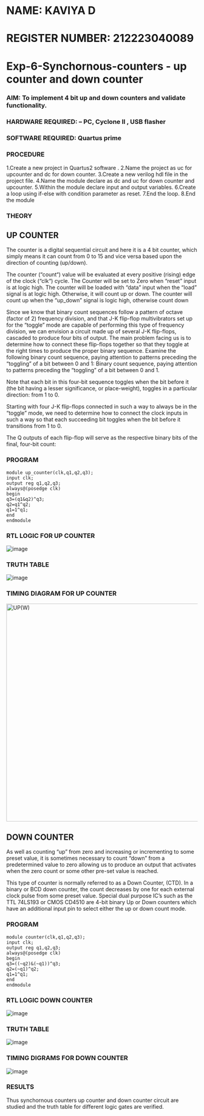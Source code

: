 # NAME: KAVIYA D
# REGISTER NUMBER: 212223040089
# Exp-6-Synchornous-counters - up counter and down counter 
### AIM: To implement 4 bit up and down counters and validate  functionality.
### HARDWARE REQUIRED:  – PC, Cyclone II , USB flasher
### SOFTWARE REQUIRED:   Quartus prime
### PROCEDURE
1.Create a new project in Quartus2 software . 
2.Name the project as uc for upcounter and dc for down counter. 
3.Create a new verilog hdl file in the project file. 
4.Name the module declare as dc and uc for down counter and upcounter. 
5.Within the module declare input and output variables. 
6.Create a loop using if-else with condition parameter as reset. 
7.End the loop. 
8.End the module

### THEORY 
## UP COUNTER 
The counter is a digital sequential circuit and here it is a 4 bit counter, which simply means it can count from 0 to 15 and vice versa based upon the direction of counting (up/down). 

The counter (“count“) value will be evaluated at every positive (rising) edge of the clock (“clk“) cycle.
The Counter will be set to Zero when “reset” input is at logic high.
The counter will be loaded with “data” input when the “load” signal is at logic high. Otherwise, it will count up or down.
The counter will count up when the “up_down” signal is logic high, otherwise count down

Since we know that binary count sequences follow a pattern of octave (factor of 2) frequency division, and that J-K flip-flop multivibrators set up for the “toggle” mode are capable of performing this type of frequency division, we can envision a circuit made up of several J-K flip-flops, cascaded to produce four bits of output.
The main problem facing us is to determine how to connect these flip-flops together so that they toggle at the right times to produce the proper binary sequence.
Examine the following binary count sequence, paying attention to patterns preceding the “toggling” of a bit between 0 and 1:
Binary count sequence, paying attention to patterns preceding the “toggling” of a bit between 0 and 1.

Note that each bit in this four-bit sequence toggles when the bit before it (the bit having a lesser significance, or place-weight), toggles in a particular direction: from 1 to 0.



 
 

Starting with four J-K flip-flops connected in such a way to always be in the “toggle” mode, we need to determine how to connect the clock inputs in such a way so that each succeeding bit toggles when the bit before it transitions from 1 to 0.

The Q outputs of each flip-flop will serve as the respective binary bits of the final, four-bit count:

 ### PROGRAM
 ```
module up_counter(clk,q1,q2,q3);
input clk;
output reg q1,q2,q3;
always@(posedge clk)
begin
q3=(q1&q2)^q3;
q2=q1^q2;
q1=1^q1;
end 
endmodule
```

### RTL LOGIC FOR UP COUNTER
![image](https://github.com/KAVIYADHARANI/Exp-7-Synchornous-counters-/assets/144870680/6cb2aa3b-ac0b-4b34-82c9-f05d717752b5)

### TRUTH TABLE
![image](https://github.com/KAVIYADHARANI/Exp-7-Synchornous-counters-/assets/144870680/39d68664-7d65-4026-83eb-0ca7b0c66327)

### TIMING DIAGRAM FOR UP COUNTER
<img width="574" alt="UP(W)" src="https://github.com/KAVIYADHARANI/Exp-7-Synchornous-counters-/assets/144870680/44cb474f-1505-4b8c-9399-064060bca96b">

## DOWN COUNTER 

As well as counting “up” from zero and increasing or incrementing to some preset value, it is sometimes necessary to count “down” from a predetermined value to zero allowing us to produce an output that activates when the zero count or some other pre-set value is reached.

This type of counter is normally referred to as a Down Counter, (CTD). In a binary or BCD down counter, the count decreases by one for each external clock pulse from some preset value. Special dual purpose IC’s such as the TTL 74LS193 or CMOS CD4510 are 4-bit binary Up or Down counters which have an additional input pin to select either the up or down count mode.

### PROGRAM 
```
module counter(clk,q1,q2,q3);
input clk;
output reg q1,q2,q3;
always@(posedge clk)
begin
q3=((~q2)&(~q1))^q3;
q2=(~q1)^q2;
q1=1^q1;
end
endmodule
```

### RTL LOGIC DOWN COUNTER  
![image](https://github.com/KAVIYADHARANI/Exp-7-Synchornous-counters-/assets/144870680/2918cd37-bda3-4c41-832f-26e398dad463)



### TRUTH TABLE 
![image](https://github.com/KAVIYADHARANI/Exp-7-Synchornous-counters-/assets/144870680/fd524142-6a57-4161-ab08-c65bb18d513a)



### TIMING DIGRAMS FOR DOWN COUNTER  
![image](https://github.com/KAVIYADHARANI/Exp-7-Synchornous-counters-/assets/144870680/e0cf8708-ef04-4bf0-9ae9-4cc4d2523147)



### RESULTS 

Thus synchornous counters up counter and down counter circuit are studied and the truth table for different logic gates are verified.



